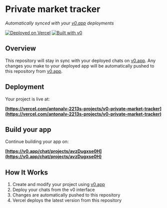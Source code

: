 # Private market tracker

*Automatically synced with your [v0.app](https://v0.app) deployments*

[![Deployed on Vercel](https://img.shields.io/badge/Deployed%20on-Vercel-black?style=for-the-badge&logo=vercel)](https://vercel.com/antonalv-2213s-projects/v0-private-market-tracker)
[![Built with v0](https://img.shields.io/badge/Built%20with-v0.app-black?style=for-the-badge)](https://v0.app/chat/projects/avzDugxse0H)

## Overview

This repository will stay in sync with your deployed chats on [v0.app](https://v0.app).
Any changes you make to your deployed app will be automatically pushed to this repository from [v0.app](https://v0.app).

## Deployment

Your project is live at:

**[https://vercel.com/antonalv-2213s-projects/v0-private-market-tracker](https://vercel.com/antonalv-2213s-projects/v0-private-market-tracker)**

## Build your app

Continue building your app on:

**[https://v0.app/chat/projects/avzDugxse0H](https://v0.app/chat/projects/avzDugxse0H)**

## How It Works

1. Create and modify your project using [v0.app](https://v0.app)
2. Deploy your chats from the v0 interface
3. Changes are automatically pushed to this repository
4. Vercel deploys the latest version from this repository